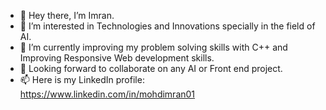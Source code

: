 - 👋 Hey there, I’m Imran.
- 👀 I’m interested in Technologies and Innovations specially in the field of AI.
- 🌱 I’m currently improving my problem solving skills with C++ and Improving Responsive Web development skills.
- 💞️ Looking forward to collaborate on any AI or Front end project.
- 📫 Here is my LinkedIn profile: https://www.linkedin.com/in/mohdimran01
